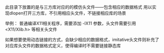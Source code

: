此目录下放置的是与三方库对应的的模仿头文件——包含相应的数据格式
用以实现dlopen打开三方库，不引用相应头文件，不链接相应库的场景

举例：
普通编译X11相关程序，需要添加 -lX11 参数，头文件需要引用 <X11/Xlib.h> 等相关头文件

如果想要使用动态链接的方式，会缺少相应的数据格式，imitative头文件则补充了对应库头文件的数据格式定义，使得编译时不需要链接静态库